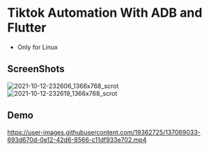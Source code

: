 # Tiktok Automation With ADB and Flutter

* Only for Linux

## ScreenShots

![2021-10-12-232606_1366x768_scrot](https://user-images.githubusercontent.com/19362725/137068967-ccbcce1c-28a4-4bf5-83f0-b25ae637f6ff.png)
![2021-10-12-232619_1366x768_scrot](https://user-images.githubusercontent.com/19362725/137068974-f98817b9-4f1a-4371-b3a7-aea13421c31c.png)


## Demo


https://user-images.githubusercontent.com/19362725/137069033-693d670d-0e12-42d6-8566-c11df933e702.mp4

